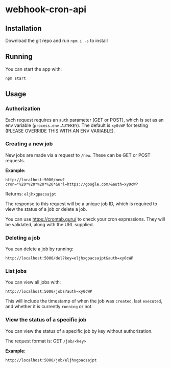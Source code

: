 # webhook-cron-api

## Installation

Download the git repo and run `npm i -s` to install

## Running

You can start the app with:

`npm start`

## Usage

### Authorization

Each request requires an `auth` parameter (GET or POST), which is set as an env variable (`process.env.AUTHKEY`). The default is `xy0cWP` for testing (PLEASE OVERRIDE THIS WITH AN ENV VARIABLE).
 
### Creating a new job

New jobs are made via a request to `/new`. These can be GET or POST requests.

**Example:**

```
http://localhost:5000/new?cron=*%20*%20*%20*%20*&url=https://google.com/&auth=xy0cWP
```

Returns: `eljhxgpacsajpt`

The response to this request will be a unique job ID, which is required to view the status of a job or delete a job.

You can use https://crontab.guru/ to check your cron expressions. They will be validated, along with the URL supplied.

### Deleting a job

You can delete a job by running:

```
http://localhost:5000/del?key=eljhxgpacsajpt&auth=xy0cWP
```

### List jobs

You can view all jobs with:

```
http://localhost:5000/jobs?auth=xy0cWP
```

This will include the timestamp of when the job was `created`, last `executed`, and whether it is currently `running` or not.

### View the status of a specific job

You can view the status of a specific job by key without authorization.

The request format is: GET `/job/<key>`

**Example:**

```
http://localhost:5000/job/eljhxgpacsajpt
```
